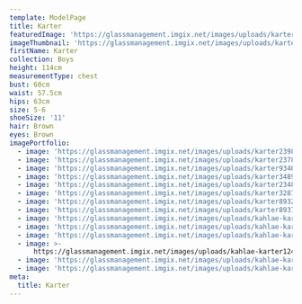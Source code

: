 ```yaml
---
template: ModelPage
title: Karter
featuredImage: 'https://glassmanagement.imgix.net/images/uploads/karter89372434234.jpg'
imageThumbnail: 'https://glassmanagement.imgix.net/images/uploads/karter3489723.jpg'
firstName: Karter
collection: Boys
height: 114cm
measurementType: chest
bust: 60cm
waist: 57.5cm
hips: 63cm
size: 5-6
shoeSize: '11'
hair: Brown
eyes: Brown
imagePortfolio:
  - image: 'https://glassmanagement.imgix.net/images/uploads/karter239874.jpg'
  - image: 'https://glassmanagement.imgix.net/images/uploads/karter237864.jpg'
  - image: 'https://glassmanagement.imgix.net/images/uploads/karter93467.jpg'
  - image: 'https://glassmanagement.imgix.net/images/uploads/karter3489723.jpg'
  - image: 'https://glassmanagement.imgix.net/images/uploads/karter234879.jpg'
  - image: 'https://glassmanagement.imgix.net/images/uploads/karter32874q.jpg'
  - image: 'https://glassmanagement.imgix.net/images/uploads/karter893274.jpg'
  - image: 'https://glassmanagement.imgix.net/images/uploads/karter893724.jpg'
  - image: 'https://glassmanagement.imgix.net/images/uploads/kahlae-karter38497.jpg'
  - image: 'https://glassmanagement.imgix.net/images/uploads/kahlae-karter1374867.jpg'
  - image: 'https://glassmanagement.imgix.net/images/uploads/kahlae-karter83726497.jpg'
  - image: >-
      https://glassmanagement.imgix.net/images/uploads/kahlae-karter124879380.jpg
  - image: 'https://glassmanagement.imgix.net/images/uploads/kahlae-karter16427893.jpg'
  - image: 'https://glassmanagement.imgix.net/images/uploads/kahlae-karter162573.jpg'
meta:
  title: Karter
---
```


